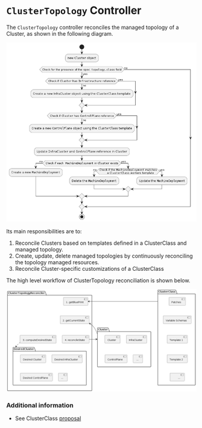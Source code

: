 # `ClusterTopology` Controller

The `ClusterTopology` controller reconciles the managed topology of a Cluster, as
shown in the following diagram.

![Cluster Topology Controller Activity Diagram](../../../images/cluster-topology-controller.png)

Its main responsibilities are to:
1. Reconcile Clusters based on templates defined in a ClusterClass and managed topology.
2. Create, update, delete managed topologies by continuously reconciling the topology managed resources.
3. Reconcile Cluster-specific customizations of a ClusterClass

The high level workflow of ClusterTopology reconciliation is shown below.

![ClusterTopology Reconciler Component Diagram](../../../images/cluster-topology-reconciller.png)

### Additional information

* See ClusterClass [proposal](https://github.com/kubernetes-sigs/cluster-api/blob/main/docs/proposals/20210526-cluster-class-and-managed-topologies.md#basic-behaviors)
